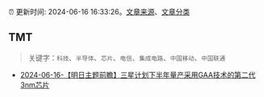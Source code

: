 :alarm_clock: 更新时间: 2024-06-16 16:33:26。[文章来源](/README.md)、[文章分类](/TAGS.md)

## TMT


> 关键字：`科技`、`半导体`、`芯片`、`电信`、`集成电路`、`中国移动`、`中国联通`



- [2024-06-16-【明日主题前瞻】三星计划下半年量产采用GAA技术的第二代3nm芯片](https://www.cls.cn/detail/1704397) 
